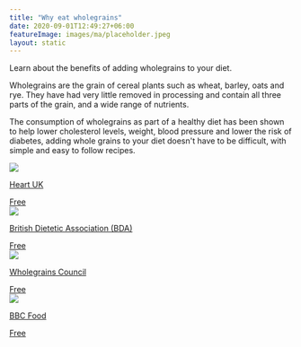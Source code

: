 ```yaml
---
title: "Why eat wholegrains"
date: 2020-09-01T12:49:27+06:00
featureImage: images/ma/placeholder.jpeg
layout: static
---
```


Learn about the benefits of adding wholegrains to your diet.

Wholegrains are the grain of cereal plants such as wheat, barley, oats and rye. They have had very little removed in processing and contain all three parts of the grain, and a wide range of nutrients.

The consumption of wholegrains as part of a healthy diet has been shown to help lower cholesterol levels, weight, blood pressure and lower the risk of diabetes, adding whole grains to your diet doesn't have to be difficult, with simple and easy to follow recipes.

<a class="ma-link" href="https://www.heartuk.org.uk/low-cholesterol-foods/wholegrains-"><div class="ma-card"><div class="ma-icon"><img src ="/images/icon-check.png"/></div><div class="ma-name"><p>Heart UK</p></div><div class="ma-paid-text"><span>Free</span></div></div></a><a class="ma-link" href="https://www.bda.uk.com/resource/wholegrains.html"><div class="ma-card"><div class="ma-icon"><img src ="/images/icon-check.png"/></div><div class="ma-name"><p>British Dietetic Association (BDA)</p></div><div class="ma-paid-text"><span>Free</span></div></div></a><a class="ma-link" href="https://wholegrainscouncil.org/whole-grains-101/easy-ways-enjoy-whole-grains"><div class="ma-card"><div class="ma-icon"><img src ="/images/icon-check.png"/></div><div class="ma-name"><p>Wholegrains Council</p></div><div class="ma-paid-text"><span>Free</span></div></div></a><a class="ma-link" href="https://www.bbc.co.uk/food/grain"><div class="ma-card"><div class="ma-icon"><img src ="/images/icon-check.png"/></div><div class="ma-name"><p>BBC Food</p></div><div class="ma-paid-text"><span>Free</span></div></div></a>  

<br/><br/>






